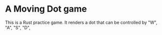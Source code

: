 # A Moving Dot game

This is a Rust practice game.
It renders a dot that can be controlled by "W", "A", "S", "D",
